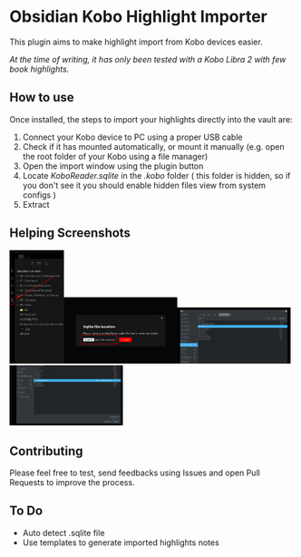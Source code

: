 # Obsidian Kobo Highlight Importer

This plugin aims to make highlight import from Kobo devices easier.

_At the time of writing, it has only been tested with a Kobo Libra 2 with few book highlights._

## How to use

Once installed, the steps to import your highlights directly into the vault are:

1. Connect your Kobo device to PC using a proper USB cable
2. Check if it has mounted automatically, or mount it manually (e.g. open the root folder of your Kobo using a file manager)
3. Open the import window using the plugin button
4. Locate _KoboReader.sqlite_ in the _.kobo_ folder ( this folder is hidden, so if you don't see it you should enable hidden files view from system configs )
5. Extract

## Helping Screenshots

<img src="README_assets/step1.png" alt="step1" height="200"/><img src="README_assets/step2.png" alt="step1" width="200"/><img src="README_assets/step3.png" alt="step1" width="200"/><img src="README_assets/step4.png" alt="step1" width="200"/>

## Contributing

Please feel free to test, send feedbacks using Issues and open Pull Requests to improve the process. 

## To Do

- Auto detect .sqlite file
- Use templates to generate imported highlights notes
